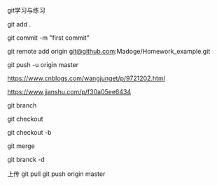 git学习与练习

git add .

git commit -m "first commit"

git remote add origin git@github.com:Madoge/Homework_example.git

git push -u origin master

https://www.cnblogs.com/wangjunget/p/9721202.html

https://www.jianshu.com/p/f30a05ee6434

git branch <name>

git checkout <name>

git checkout -b <name>

git merge <name>

git branck -d <name>

上传
git pull
git push origin master